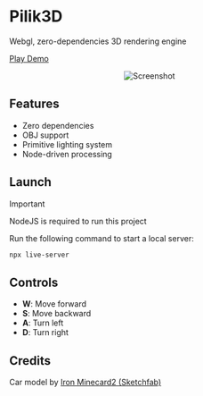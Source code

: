 # Pilik3D

Webgl, zero-dependencies 3D rendering engine

[Play Demo](https://pilik-3d.web.app/)

<p align="center">
<img src="https://github.com/H2xDev/Pilik3D/blob/master/screenshot.jpg?raw=true" alt="Screenshot" />
</p>

## Features
- Zero dependencies
- OBJ support
- Primitive lighting system
- Node-driven processing

## Launch
> [!IMPORTANT]
> NodeJS is required to run this project

Run the following command to start a local server:
```bash
npx live-server
```

## Controls
- **W**: Move forward
- **S**: Move backward
- **A**: Turn left
- **D**: Turn right

## Credits
Car model by [Iron Minecard2 (Sketchfab)](https://sketchfab.com/3d-models/lamborghini-gallardo-low-poly-463f8eb77d8046678782783bd754b4d2)  
